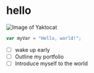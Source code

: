 # hello
![Image of Yaktocat](https://octodex.github.com/images/yaktocat.png)
``` javascript
var myVar = "Hello, world!";
```
- [ ] wake up early
- [ ] Outline my portfolio
- [ ] Introduce myself to the world
